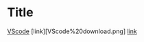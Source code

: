# Title

[VScode](https://code.visualstudio.com/)
[link][VScode%20download.png]
[link](somethingDifferent)